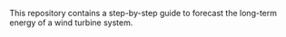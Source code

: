 This repository contains a step-by-step guide to forecast the long-term energy of a wind turbine system.
